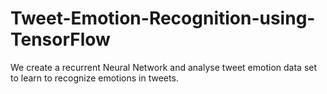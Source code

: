 # Tweet-Emotion-Recognition-using-TensorFlow
We create a recurrent Neural Network and analyse tweet emotion data set to learn to recognize emotions in tweets.
